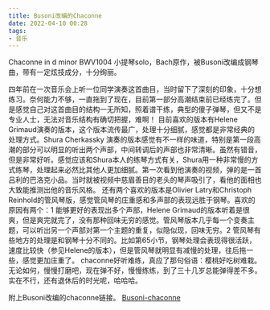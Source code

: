 ```yaml
---
title: Busoni改编的Chaconne
date: 2022-04-10 00:28
tags:
- 音乐
---
```

Chaconne in d minor BWV1004 小提琴solo，Bach原作，被Busoni改编成钢琴曲，带有一定炫技成分，十分绚丽。
<!--more-->
四年前在一次音乐会上听一位同学演奏这首曲目，当时留下了深刻的印象，十分想练习。奈何能力不够，一直拖到了现在，目前第一部分高潮结束前已经练完了。但是感觉自己对这首曲目的结构一无所知，照着谱干练，典型的傻子弹琴，但又不是专业人士，无法对音乐结构有确切把握，难啊！
目前喜欢的版本有Helene Grimaud演奏的版本，这个版本流传最广，处理十分细腻，感觉都是非常经典的处理方式。Shura Cherkassky 演奏的版本感觉有不一样的味道，特别是第一段高潮的部分可以明显的听出两个声部，中间转调后的声部也非常清晰。虽然有错音，但是非常好听。感觉应该和Shura本人的练琴方式有关，Shura用一种非常慢的方式练琴，处理起来必然比其他人更加细腻。第一次看到他演奏的视频，弹的是一首吕利的巴洛克小品。当时就被视频中慈眉善目的老头的琴声吸引了，看他的面相也大致能推测出他的音乐风格。
还有两个喜欢的版本是Olivier Latry和Christoph Reinhold的管风琴版，感觉管风琴的庄重感和多声部的表现远胜于钢琴。喜欢的原因有两个：1 能够更好的表现出多个声部，Helene Grimaud的版本听着是很爽，但是爽完就完了，没有那种回味无穷的感觉。管风琴版本几乎每一个变奏主题，可以听出另一个声部对第一个主题的重复，似隐似现，回味无穷。2 管风琴有些地方的处理是和钢琴十分不同的。比如第65小节，钢琴处理会表现得很活跃，速度比较快（参见Helene的版本），但是管风琴就明显有减慢的处理，往后拖一些，感觉更加庄重了。
chaconne好听难练，真应了那句俗语：樱桃好吃树难栽。
无论如何，慢慢打磨吧，现在弹不好，慢慢练练，到了三十几岁总能弹得差不多。实在不行，还有退休后的时光呢，哈哈哈。

附上Busoni改编的chaconne链接。
[Busoni-chaconne][1]


  [1]: https://s9.imslp.org/files/imglnks/usimg/4/4b/IMSLP03613-Bach-Busoni_Chaconne.pdf